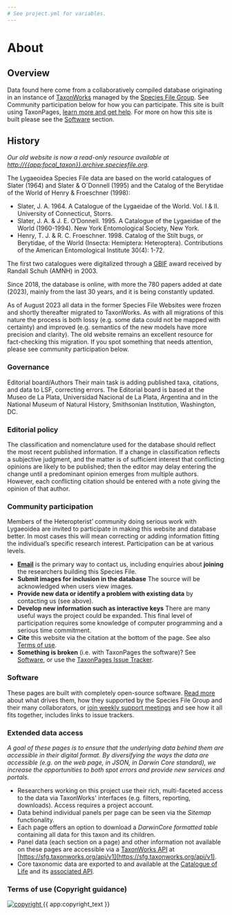 ```yaml
---
# See project.yml for variables.
---
```

# About

## Overview
Data found here come from a collaboratively compiled database originating in an instance of [TaxonWorks](https://taxonworks.org) managed by the [Species File Group](https://speciesfilegroup.org). See Community participation below for how you can participate. This site is built using TaxonPages, [learn more and get help](https://github.com/SpeciesFileGroup/taxonpages). For more on how this site is built please see the [Software](#software) section.

## History
_Our old website is now a read-only resource available at [http://{{app:focal_taxon}}.archive.speciesfile.org](http://{{app:focal_taxon}}.archive.speciesfile.org)._

The Lygaeoidea Species File data are based on the world catalogues of Slater (1964) and Slater & O´Donnell (1995) and the Catalog of the Berytidae of the World of Henry & Froeschner (1998):
- Slater, J. A. 1964. A Catalogue of the Lygaeidae of the World. Vol. I & II. University of Connecticut, Storrs.
- Slater, J. A. & J. E. O’Donnell. 1995. A Catalogue of the Lygaeidae of the World (1960-1994). New York Entomological Society, New York.
- Henry, T. J. & R. C. Froeschner. 1998. Catalog of the Stilt bugs, or Berytidae, of the World (Insecta: Hemiptera: Heteroptera). Contributions of the American Entomological Institute 30(4): 1-72.

The first two catalogues were digitalized through a [GBIF](https://www.gbif.org/) award received by Randall Schuh (AMNH) in 2003. 

Since 2018, the database is online, with more the 780 papers added at date (2023), mainly from the last 30 years, and it is being constantly updated.

As of August 2023 all data in the former Species File Websites were frozen and shortly thereafter migrated to TaxonWorks. As with all migrations of this nature the process is both lossy (e.g. some data could not be mapped with certainty) and improved (e.g. semantics of the new models have more precision and clarity). The old website remains an excellent resource for fact-checking this migration. If you spot something that needs attention, please see community participation below.

### Governance
Editorial board/Authors
Their main task is adding published taxa, citations, and data to LSF, correcting errors. The Editorial board is based at the Museo de La Plata, Universidad Nacional de La Plata, Argentina and in the National Museum of Natural History, Smithsonian Institution, Washington, DC.

### Editorial policy
The classification and nomenclature used for the database should reflect the most recent published information. If a change in classification reflects a subjective judgment, and the matter is of sufficient interest that conflicting opinions are likely to be published; then the editor may delay entering the change until a predominant opinion emerges from multiple authors. However, each conflicting citation should be entered with a note giving the opinion of that author.

### Community participation
Members of the Heteropterist’ community doing serious work with Lygaeoidea are invited to participate in making this website and database better. In most cases this will mean correcting or adding information fitting the individual’s specific research interest. Participation can be at various levels.

- **<a href="mailto:{{app:contact_email}}">Email</a>** is the primary way to contact us, including enquiries about **joining** the researchers building this Species File.
- **Submit images for inclusion in the database** The source will be acknowledged when users view images.
- **Provide new data or identify a problem with existing data** by contacting us (see above).
- **Develop new information such as interactive keys** There are many useful ways the project could be expanded. This final level of participation requires some knowledge of computer programming and a serious time commitment. 
- **Cite** this website via the citation at the bottom of the page. See also [Terms of use](#terms-of-use).
- **Something is broken** (i.e. with TaxonPages the software)? See [Software](#software), or use the [TaxonPages Issue Tracker](https://github.com/SpeciesFileGroup/taxonpages/issues).

### Software
These pages are built with completely open-source software. [Read more](http://speciesfilegroup.org/docs/taxonworks_in_production_at_sfg.html) about what drives them, how they supported by the Species File Group and their many collaborators, or [join weekly support meetings](https://speciesfilegroup.org/events.html) and see how it all fits together, includes links to issue trackers.

### Extended data access
_A goal of these pages is to ensure that the underlying data behind them are accessible in their digital format. By diversifying the ways the data are accessible (e.g. on the web page, in JSON, in Darwin Core standard), we increase the opportunities to both spot errors and provide new services and portals._

- Researchers working on this project use their rich, multi-faceted access to the data via TaxonWorks' interfaces (e.g. filters, reporting, downloads). Access requires a project account.
- Data behind individual panels per page can be seen via the _Sitemap_ functionality.
- Each page offers an option to download a _DarwinCore formatted table_ containing all data for this taxon and its children.
- Panel data (each section on a page) and other information not available on these pages are accessible via a [TaxonWorks API](https://api.taxonworks.org) at [https://sfg.taxonworks.org/api/v1](https://sfg.taxonworks.org/api/v1).
- Core taxonomic data are exported to and available at the [Catalogue of Life]({https://link_to_root_taxon_page}) and its [associated API]({https://link_to_api_for_pertinent_dataset}).
  
### Terms of use (Copyright guidance)

<div class="flex items-center gap-2">
  <a
    class="min-w-fit"
    href="{{ app:copyright_image_link }}"
  >
    <img 
      src="{{ app:copyright_image }}" 
      alt="copyright" 
      class="m-0"
    >
  </a>
  <span>{{ app:copyright_text }}</span>
</div>

